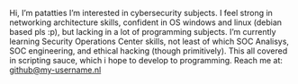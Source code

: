 Hi, I’m patatties
I’m interested in cybersecurity subjects. I feel strong in networking architecture skills, confident in OS windows and linux (debian based pls :p), but lacking in a lot of programming subjects.
I’m currently learning Security Operations Center skills, not least of which SOC Analisys, SOC engineering, and ethical hacking (though primitively). This all covered in scripting sauce, which i hope to develop to programming.
Reach me at: github@my-username.nl
